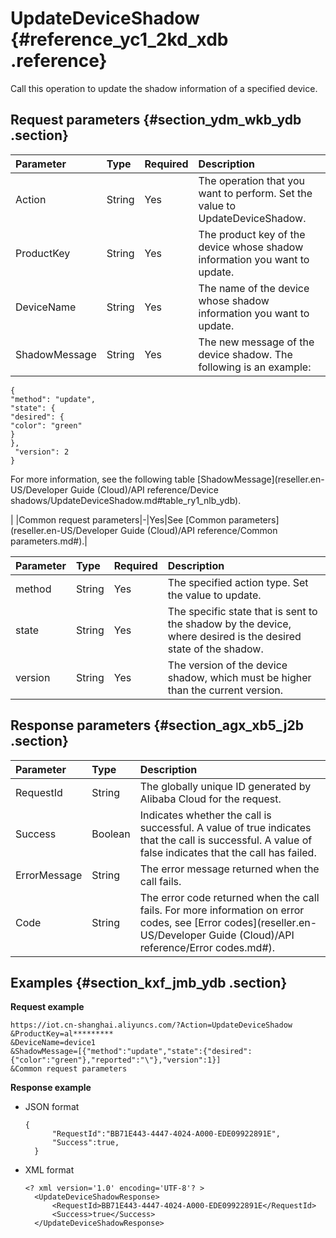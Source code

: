 # UpdateDeviceShadow {#reference_yc1_2kd_xdb .reference}

Call this operation to update the shadow information of a specified device.

## Request parameters {#section_ydm_wkb_ydb .section}

|Parameter|Type|Required|Description|
|:--------|:---|:-------|:----------|
|Action|String|Yes|The operation that you want to perform. Set the value to UpdateDeviceShadow.|
|ProductKey|String|Yes|The product key of the device whose shadow information you want to update.|
|DeviceName|String|Yes|The name of the device whose shadow information you want to update.|
|ShadowMessage|String|Yes| The new message of the device shadow. The following is an example:

 ```
{
"method": "update",
"state": {
"desired": {
"color": "green"
}
},
  "version": 2
}
```

 For more information, see the following table [ShadowMessage](reseller.en-US/Developer Guide (Cloud)/API reference/Device shadows/UpdateDeviceShadow.md#table_ry1_nlb_ydb).

 |
|Common request parameters|-|Yes|See [Common parameters](reseller.en-US/Developer Guide (Cloud)/API reference/Common parameters.md#).|

|Parameter|Type|Required|Description|
|:--------|:---|:-------|:----------|
|method|String|Yes|The specified action type. Set the value to update.|
|state|String|Yes|The specific state that is sent to the shadow by the device, where desired is the desired state of the shadow.|
|version|String|Yes|The version of the device shadow, which must be higher than the current version.|

## Response parameters {#section_agx_xb5_j2b .section}

|Parameter|Type|Description|
|:--------|:---|:----------|
|RequestId|String|The globally unique ID generated by Alibaba Cloud for the request.|
|Success|Boolean|Indicates whether the call is successful. A value of true indicates that the call is successful. A value of false indicates that the call has failed.|
|ErrorMessage|String|The error message returned when the call fails.|
|Code|String|The error code returned when the call fails. For more information on error codes, see [Error codes](reseller.en-US/Developer Guide (Cloud)/API reference/Error codes.md#).|

## Examples {#section_kxf_jmb_ydb .section}

**Request example**

```
https://iot.cn-shanghai.aliyuncs.com/?Action=UpdateDeviceShadow
&ProductKey=al*********
&DeviceName=device1
&ShadowMessage=[{"method":"update","state":{"desired":{"color":"green"},"reported":"\"},"version":1}]
&Common request parameters
```

**Response example**

-   JSON format

    ```
    {
          "RequestId":"BB71E443-4447-4024-A000-EDE09922891E",
          "Success":true,
      }
    ```

-   XML format

    ```
    <? xml version='1.0' encoding='UTF-8'? >
      <UpdateDeviceShadowResponse>
          <RequestId>BB71E443-4447-4024-A000-EDE09922891E</RequestId>
          <Success>true</Success>
      </UpdateDeviceShadowResponse>
    ```


